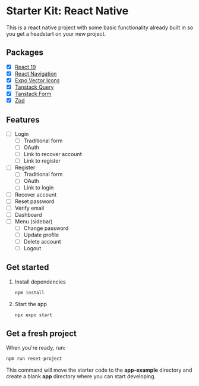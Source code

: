 # Starter Kit: React Native

This is a react native project with some basic functionality already built in so you get a headstart on your new project.

## Packages

- [x] [React 19](https://reactnative.dev)
- [x] [React Navigation](https://reactnavigation.org)
- [x] [Expo Vector Icons](https://docs.expo.dev/guides/icons/)
- [x] [Tanstack Query](https://tanstack.com/query/latest)
- [x] [Tanstack Form](https://tanstack.com/form/latest)
- [x] [Zod](https://zod.dev)

## Features

- [ ] Login
   - [ ] Traditional form
   - [ ] OAuth 
   - [ ] Link to recover account
   - [ ] Link to register
- [ ] Register
   - [ ] Traditional form
   - [ ] OAuth
   - [ ] Link to login
- [ ] Recover account
- [ ] Reset password
- [ ] Verify email
- [ ] Dashboard
- [ ] Menu (sidebar)
   - [ ] Change password
   - [ ] Update profile
   - [ ] Delete account
   - [ ] Logout

## Get started

1. Install dependencies

   ```bash
   npm install
   ```

2. Start the app

   ```bash
   npx expo start
   ```

## Get a fresh project

When you're ready, run:

```bash
npm run reset-project
```

This command will move the starter code to the **app-example** directory and create a blank **app** directory where you can start developing.